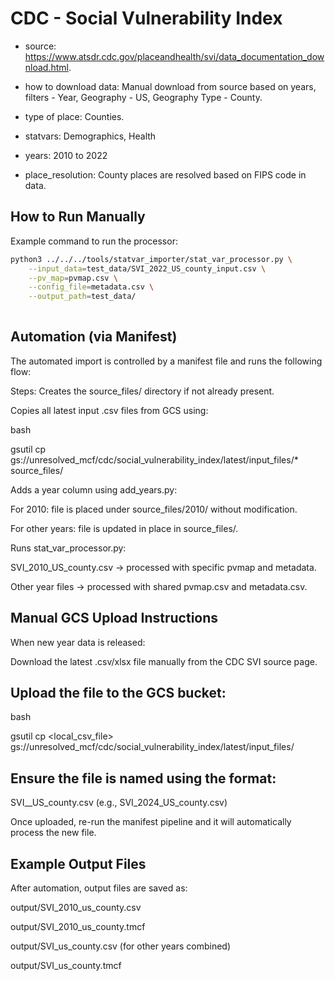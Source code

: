 # CDC - Social Vulnerability Index

- source: https://www.atsdr.cdc.gov/placeandhealth/svi/data_documentation_download.html. 

- how to download data: Manual download from source based on years, filters - Year, Geography - US, Geography Type - County.

- type of place: Counties.

- statvars: Demographics, Health

- years: 2010 to 2022

- place_resolution: County places are resolved based on FIPS code in data.

##  How to Run Manually

Example command to run the processor:

```bash
python3 ../../../tools/statvar_importer/stat_var_processor.py \
    --input_data=test_data/SVI_2022_US_county_input.csv \
    --pv_map=pvmap.csv \
    --config_file=metadata.csv \
    --output_path=test_data/
  
```

## Automation (via Manifest)
The automated import is controlled by a manifest file and runs the following flow:

Steps:
Creates the source_files/ directory if not already present.

Copies all latest input .csv files from GCS using:

bash

gsutil cp gs://unresolved_mcf/cdc/social_vulnerability_index/latest/input_files/* source_files/

Adds a year column using add_years.py:

For 2010: file is placed under source_files/2010/ without modification.

For other years: file is updated in place in source_files/.

Runs stat_var_processor.py:

SVI_2010_US_county.csv → processed with specific pvmap and metadata.

Other year files → processed with shared pvmap.csv and metadata.csv.


##  Manual GCS Upload Instructions
When new year data is released:

Download the latest .csv/xlsx file manually from the CDC SVI source page.

##  Upload the file to the GCS bucket:

bash

gsutil cp <local_csv_file> gs://unresolved_mcf/cdc/social_vulnerability_index/latest/input_files/

##  Ensure the file is named using the format:
SVI_<year>_US_county.csv (e.g., SVI_2024_US_county.csv)

Once uploaded, re-run the manifest pipeline and it will automatically process the new file.

##  Example Output Files
After automation, output files are saved as:

output/SVI_2010_us_county.csv

output/SVI_2010_us_county.tmcf

output/SVI_us_county.csv (for other years combined)

output/SVI_us_county.tmcf
